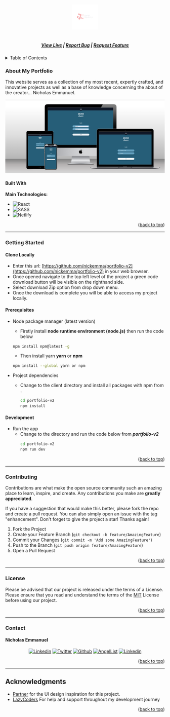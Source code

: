 <a name="readme-top"></a>

<!-- PROJECT LOGO -->
<br />
<div align="center">
  <a href="https://buggo.vercel.app/">
    <img src="public/mylogo.png" alt="portfolio-logo" height="80">
  </a>

  <h5 align="center">
    <br />
    <a href="https://techieemma.me/" target="_blank">View Live</a>
    |
    <a href="https://github.com/nickemma/portfolio-v2/issues/new" target="_blank">Report Bug</a>
    |
    <a href="https://github.com/nickemma/portfolio-v2/issues/new" target="_blank">Request Feature</a>
  </h5>
</div>

<!-- TABLE OF CONTENTS -->
<details>
  <summary>Table of Contents</summary>
  <ol>
    <li>
      <a href="#portfolio">Personal Website</a>
      <ul>
        <li><a href="#live-link">Live Link</a></li>
        <li><a href="#built-with">Built With</a></li>
      </ul>
    </li>
    <li>
      <a href="#getting-started">Getting Started</a>
      <ul>
        <li><a href="#clone-locally">Clone Locally</a></li>
        <li><a href="#prerequisites">Prerequisites</a></li>
        <li><a href="#development">Development</a></li>
      </ul>
    </li>
    <li><a href="#contributing">Contributing</a></li>
    <li><a href="#license">License</a></li>
    <li><a href="#contact">Contact</a></li>
    <li><a href="#acknowledgments">Acknowledgments</a></li>
  </ol>
</details>

<!-- ABOUT THE PROJECT -->

### About My Portfolio

This website serves as a collection of my most recent, expertly crafted, and innovative projects as well as a base of knowledge concerning the about of the creator... Nicholas Emmanuel.

<div align="center">
  <img  width="1000" alt="screenshot" src="./src/assets/images/moni.png">
</div>

#### Built With

**Main Technologies:**

- ![React](https://img.shields.io/badge/react-%2320232a.svg?style=for-the-badge&logo=react&logoColor=%2361DAFB)
- ![SASS](https://img.shields.io/badge/SASS-hotpink.svg?style=for-the-badge&logo=SASS&logoColor=white)
- ![Netlify](https://img.shields.io/badge/netlify-%23000000.svg?style=for-the-badge&logo=netlify&logoColor=#00C7B7)

<p align="right">(<a href="#readme-top">back to top</a>)</p>

---

<!-- GETTING STARTED -->

### Getting Started

#### Clone Locally

- Enter this url: [https://github.com/nickemma/portfolio-v2](https://github.com/nickemma/portfolio-v2) in your web browser.
- Once opened navigate to the top left level of the project a green code download button will be visible on the righthand side.
- Select download Zip option from drop down menu.
- Once the download is complete you will be able to access my project locally.

#### Prerequisites

- Node package manager (latest version)

  - Firstly install **node runtime environment (node.js)** then run the code below

  ```sh
  npm install npm@latest -g
  ```

  - Then install yarn **yarn** or **npm**

  ```sh
  npm install --global yarn or npm
  ```

- Project dependencies
  - Change to the client directory and install all packages with npm
    from **.**
    ```sh
    cd portfolio-v2
    npm install
    ```

#### Development

- Run the app
  - Change to the directory and run the code below
    from **_portfolio-v2_**
    ```sh
    cd portfolio-v2
    npm run dev
    ```

<p align="right">(<a href="#readme-top">back to top</a>)</p>

---

<!-- CONTRIBUTING -->

### Contributing

Contributions are what make the open source community such an amazing place to learn, inspire, and create. Any contributions you make are **greatly appreciated**.

If you have a suggestion that would make this better, please fork the repo and create a pull request. You can also simply open an issue with the tag "enhancement".
Don't forget to give the project a star! Thanks again!

1. Fork the Project
2. Create your Feature Branch (`git checkout -b feature/AmazingFeature`)
3. Commit your Changes (`git commit -m 'Add some AmazingFeature'`)
4. Push to the Branch (`git push origin feature/AmazingFeature`)
5. Open a Pull Request

<p align="right">(<a href="#readme-top">back to top</a>)</p>

---

<!-- LICENSE -->

### License

Please be advised that our project is released under the terms of a License. Please ensure that you read and understand the terms of the [MIT](LICENSE) License before using our project.

<p align="right">(<a href="#readme-top">back to top</a>)</p>

---

<!-- CONTACT -->

### Contact

#### Nicholas Emmanuel

 <div align="center">
 <a href="https://www.linkedin.com/in/techieemma/"><img src="https://img.shields.io/badge/linkedin-%23f78a38.svg?style=for-the-badge&logo=linkedin&logoColor=white" alt="Linkedin"></a> 
 <a href="https://twitter.com/techieEmma"><img src="https://img.shields.io/badge/Twitter-%23f78a38.svg?style=for-the-badge&logo=Twitter&logoColor=white" alt="Twitter"></a> 
 <a href="https://github.com/nickemma/"><img src="https://img.shields.io/badge/github-%23f78a38.svg?style=for-the-badge&logo=github&logoColor=white" alt="Github"></a> 
 <a href="https://angel.co/u/techieemma"><img src="https://img.shields.io/badge/AngelList-%23f78a38.svg?style=for-the-badge&logo=AngelList&logoColor=white" alt="AngelList"></a> 
 <a href="mailto:nicholasemmanuel321@gmail.com"><img src="https://img.shields.io/badge/Gmail-f78a38?style=for-the-badge&logo=gmail&logoColor=white" alt="Linkedin"></a>
 </div>

<p align="right">(<a href="#readme-top">back to top</a>)</p>

---

<!-- ACKNOWLEDGMENTS -->

## Acknowledgments

- [Partner](https://charlottedivine.netlify.app/) for the UI design inspiration for this project.
- [LazyCoders](https://lazy-coders.netlify.app/) For help and support throughout my development journey

<p align="right">(<a href="#readme-top">back to top</a>)</p>
